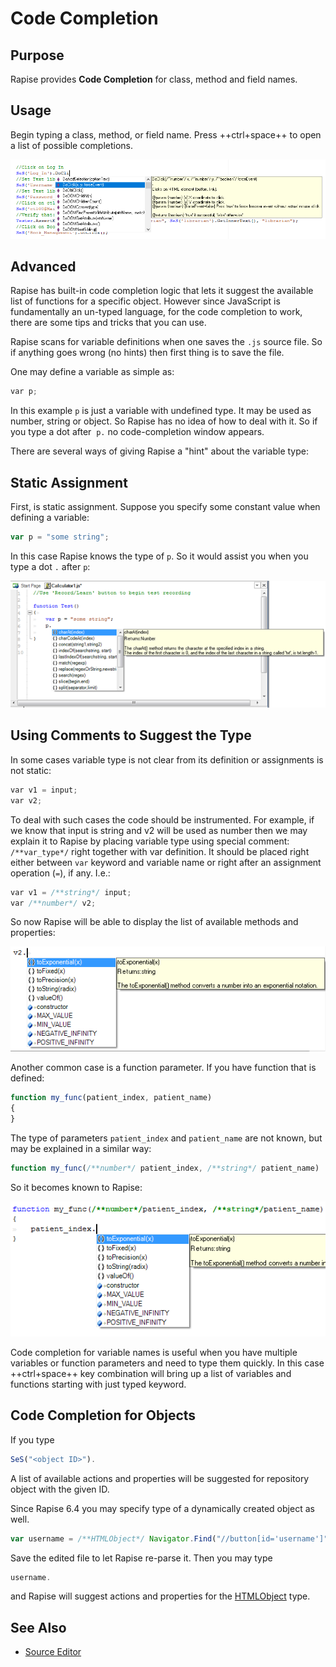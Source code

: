 # Code Completion

## Purpose

Rapise provides **Code Completion** for class, method and field names.

## Usage

Begin typing a class, method, or field name. Press ++ctrl+space++ to open a list of possible completions.

![code helper.zoom80](./img/code_helper1.png)

## Advanced

Rapise has built-in code completion logic that lets it suggest the available list of functions for a specific object. However since JavaScript is fundamentally an un-typed language, for the code completion to work, there are some tips and tricks that you can use.

Rapise scans for variable definitions when one saves the `.js` source file. So if anything goes wrong (no hints) then first thing is to save the file.

One may define a variable as simple as:

```javascript
var p;
```

In this example `p` is just a variable with undefined type. It may be used as number, string or object. So Rapise has no idea of how to deal with it. So if you type a dot after  `p.` no code-completion window appears.

There are several ways of giving Rapise a "hint" about the variable type:

## Static Assignment

First, is static assignment. Suppose you specify some constant value when defining a variable:

```javascript
var p = "some string";
```

In this case Rapise knows the type of `p`. So it would assist you when you type a dot `.` after `p`:

![code_completion_1](./img/code_helper2.png)

## Using Comments to Suggest the Type

In some cases variable type is not clear from its definition or assignments is not static:

```javascript
var v1 = input;
var v2;
```

To deal with such cases the code should be instrumented. For example, if we know that input is string and v2 will be used as number then we may explain it to Rapise by placing variable type using special comment: `/**var_type*/` right together with var definition. It should be placed right either between `var` keyword and variable name or right after an assignment operation (`=`), if any. I.e.:

```javascript
var v1 = /**string*/ input;
var /**number*/ v2;
```

So now Rapise will be able to display the list of available methods and properties:

![code_completion_2](./img/code_helper3.png)

Another common case is a function parameter. If you have function that is defined:

```javascript
function my_func(patient_index, patient_name)
{
}
```

The type of parameters `patient_index` and `patient_name` are not known, but may be explained in a similar way:

```javascript
function my_func(/**number*/ patient_index, /**string*/ patient_name)
```

So it becomes known to Rapise:

![code_completion_3](./img/code_helper4.png)

Code completion for variable names is useful when you have multiple variables or function parameters and need to type them quickly. In this case ++ctrl+space++ key combination will bring up a list of variables and functions starting with just typed keyword.

## Code Completion for Objects

If you type

```javascript
SeS("<object ID>").
```

A list of available actions and properties will be suggested for repository object with the given ID.

Since Rapise 6.4 you may specify type of a dynamically created object as well.

```javascript
var username = /**HTMLObject*/ Navigator.Find("//button[id='username']");
```

Save the edited file to let Rapise re-parse it. Then you may type

```javascript
username.
```

and Rapise will suggest actions and properties for the [HTMLObject](/Libraries/HTMLObject/) type.

## See Also

- [Source Editor](source_editor.md)
